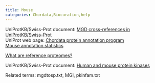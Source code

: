 ```yaml
---
title: Mouse
categories: Chordata,Biocuration,help
---
```


UniProtKB/Swiss-Prot document: [MGD cross-references in UniProtKB/Swiss-Prot](https://ftp.uniprot.org/pub/databases/uniprot/current_release/knowledgebase/complete/docs/mgdtosp)  
UniProt web page: [Chordata protein annotation program](https://www.uniprot.org/program/Chordata)  
[Mouse annotation statistics](https://www.uniprot.org/program/chordata/statistics/#Musmusculus)

[What are reference proteomes?](https://www.uniprot.org/help/reference%5Fproteome)

UniProtKB/Swiss-Prot document: [Human and mouse protein kinases](https://ftp.uniprot.org/pub/databases/uniprot/current_release/knowledgebase/complete/docs/pkinfam)

Related terms: mgdtosp.txt, MGI, pkinfam.txt
